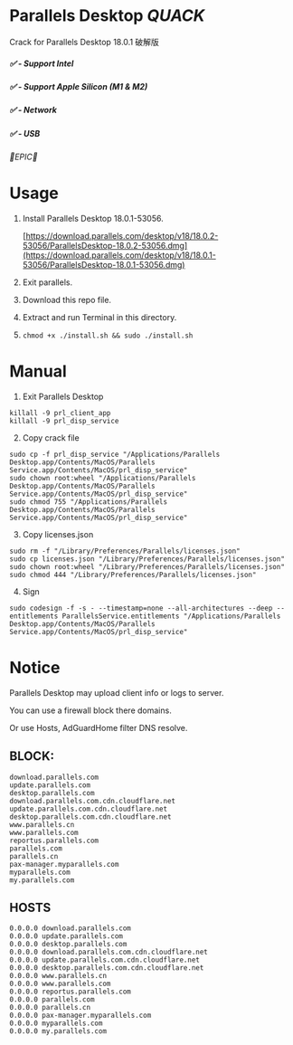 # Parallels Desktop *QUACK*

Crack for Parallels Desktop 18.0.1 破解版

##### ✅ - Support Intel

##### ✅ - Support Apple Silicon (M1 & M2)

##### ✅ - Network

##### ✅ - USB

###### 🎉EPIC🎉

# Usage

1. Install Parallels Desktop 18.0.1-53056.

    [https://download.parallels.com/desktop/v18/18.0.2-53056/ParallelsDesktop-18.0.2-53056.dmg](https://download.parallels.com/desktop/v18/18.0.1-53056/ParallelsDesktop-18.0.1-53056.dmg)
2. Exit parallels.

3. Download this repo file.

4. Extract and run Terminal in this directory.

5. `chmod +x ./install.sh && sudo ./install.sh`


# Manual

1. Exit Parallels Desktop

```
killall -9 prl_client_app
killall -9 prl_disp_service
```

2. Copy crack file

```
sudo cp -f prl_disp_service "/Applications/Parallels Desktop.app/Contents/MacOS/Parallels Service.app/Contents/MacOS/prl_disp_service"
sudo chown root:wheel "/Applications/Parallels Desktop.app/Contents/MacOS/Parallels Service.app/Contents/MacOS/prl_disp_service"
sudo chmod 755 "/Applications/Parallels Desktop.app/Contents/MacOS/Parallels Service.app/Contents/MacOS/prl_disp_service"
```

3. Copy licenses.json

```
sudo rm -f "/Library/Preferences/Parallels/licenses.json"
sudo cp licenses.json "/Library/Preferences/Parallels/licenses.json"
sudo chown root:wheel "/Library/Preferences/Parallels/licenses.json"
sudo chmod 444 "/Library/Preferences/Parallels/licenses.json"
```

4. Sign

```
sudo codesign -f -s - --timestamp=none --all-architectures --deep --entitlements ParallelsService.entitlements "/Applications/Parallels Desktop.app/Contents/MacOS/Parallels Service.app/Contents/MacOS/prl_disp_service"
```

# Notice

Parallels Desktop may upload client info or logs to server.

You can use a firewall block there domains.

Or use Hosts, AdGuardHome filter DNS resolve.

## BLOCK:

```
download.parallels.com
update.parallels.com
desktop.parallels.com
download.parallels.com.cdn.cloudflare.net
update.parallels.com.cdn.cloudflare.net
desktop.parallels.com.cdn.cloudflare.net
www.parallels.cn
www.parallels.com
reportus.parallels.com
parallels.com
parallels.cn
pax-manager.myparallels.com
myparallels.com
my.parallels.com
```


## HOSTS

```
0.0.0.0 download.parallels.com
0.0.0.0 update.parallels.com
0.0.0.0 desktop.parallels.com
0.0.0.0 download.parallels.com.cdn.cloudflare.net
0.0.0.0 update.parallels.com.cdn.cloudflare.net
0.0.0.0 desktop.parallels.com.cdn.cloudflare.net
0.0.0.0 www.parallels.cn
0.0.0.0 www.parallels.com
0.0.0.0 reportus.parallels.com
0.0.0.0 parallels.com
0.0.0.0 parallels.cn
0.0.0.0 pax-manager.myparallels.com
0.0.0.0 myparallels.com
0.0.0.0 my.parallels.com
```
